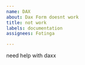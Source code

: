 ```yaml
---
name: DAX
about: Dax Form doesnt work
title: not work
labels: documentation
assignees: Fotinga

---
```


need help with daxx
